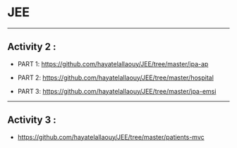 # JEE
------------------------------------------
Activity 2 :
-----------------------------------------------

+ PART 1:
   https://github.com/hayatelallaouy/JEE/tree/master/jpa-ap
   

+ PART 2:
https://github.com/hayatelallaouy/JEE/tree/master/hospital

+ PART 3:
https://github.com/hayatelallaouy/JEE/tree/master/jpa-emsi

-----------------------------------------
Activity 3 :
----------------------
+ https://github.com/hayatelallaouy/JEE/tree/master/patients-mvc
